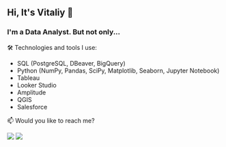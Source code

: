 ## Hi, It's Vitaliy 👋

### I'm a Data Analyst. But not only...

🛠 Technologies and tools I use:
- SQL (PostgreSQL, DBeaver, BigQuery)
- Python (NumPy, Pandas, SciPy, Matplotlib, Seaborn, Jupyter Notebook)
- Tableau
- Looker Studio
- Amplitude
- QGIS
- Salesforce

 📫 Would you like to reach me?

[<img src="https://img.shields.io/badge/LinkedIn-0077B5?style=for-the-badge&logo=linkedin&logoColor=white" />](https://www.linkedin.com/in/hapanovych/)
[<img src="https://img.shields.io/badge/Tableau-E97627?style=for-the-badge&logo=Tableau&logoColor=white" />](https://public.tableau.com/app/profile/vitaliy.hapanovych/vizzes)

 <!-- - hapanovych@gmail.com
 - https://www.linkedin.com/in/hapanovych/
-  Upwork Badge 
 
**hapanovych/hapanovych** is a ✨ _special_ ✨ repository because its `README.md` (this file) appears on your GitHub profile.

Here are some ideas to get you started:

- 🔭 I’m currently working on ...
- 🌱 I’m currently learning ...
- 👯 I’m looking to collaborate on ...
- 🤔 I’m looking for help with ...
- 💬 Ask me about ...
- 📫 How to reach me: ...
- 😄 Pronouns: ...
- ⚡ Fun fact: ...
-->

